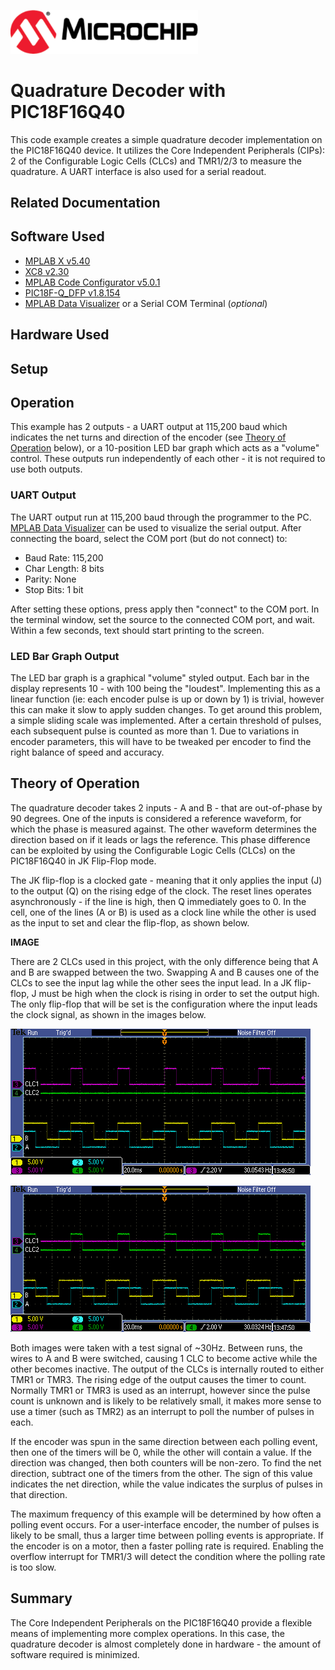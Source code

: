 <a href="https://www.microchip.com" rel="nofollow"><img src="images/microchip.png" alt="MCHP" width="300"/></a>
# Quadrature Decoder with PIC18F16Q40

This code example creates a simple quadrature decoder implementation on the PIC18F16Q40 device. It utilizes the Core Independent Peripherals (CIPs): 2 of the Configurable Logic Cells (CLCs) and TMR1/2/3 to measure the quadrature. A UART interface is also used for a serial readout.

## Related Documentation

## Software Used

* [MPLAB X v5.40](https://www.microchip.com/mplab/mplab-x-ide)
* [XC8 v2.30](https://www.microchip.com/en-us/development-tools-tools-and-software/mplab-xc-compilers)
* [MPLAB Code Configurator v5.0.1](https://www.microchip.com/mplab/mplab-code-configurator)
* [PIC18F-Q_DFP v1.8.154](https://packs.download.microchip.com/)
* [MPLAB Data Visualizer](https://www.microchip.com/mplab/mplab-data-visualizer) or a Serial COM Terminal (*optional*)


## Hardware Used



## Setup



## Operation

This example has 2 outputs - a UART output at 115,200 baud which indicates the net turns and direction of the encoder (see [Theory of Operation](#theory-of-operation) below), or a 10-position LED bar graph which acts as a "volume" control. These outputs run independently of each other - it is not required to use both outputs.

### UART Output

The UART output run at 115,200 baud through the programmer to the PC. [MPLAB Data Visualizer](https://www.microchip.com/mplab/mplab-data-visualizer) can be used to visualize the serial output. After connecting the board, select the COM port (but do not connect) to:

* Baud Rate: 115,200
* Char Length: 8 bits
* Parity: None
* Stop Bits: 1 bit

After setting these options, press apply then "connect" to the COM port. In the terminal window, set the source to the connected COM port, and wait. Within a few seconds, text should start printing to the screen.

### LED Bar Graph Output

The LED bar graph is a graphical "volume" styled output. Each bar in the display represents 10 - with 100 being the "loudest". Implementing this as a linear function (ie: each encoder pulse is up or down by 1) is trivial, however this can make it slow to apply sudden changes. To get around this problem, a simple sliding scale was implemented. After a certain threshold of pulses, each subsequent pulse is counted as more than 1. Due to variations in encoder parameters, this will have to be tweaked per encoder to find the right balance of speed and accuracy.

## Theory of Operation

The quadrature decoder takes 2 inputs - A and B - that are out-of-phase by 90 degrees. One of the inputs is considered a reference waveform, for which the phase is measured against. The other waveform determines the direction based on if it leads or lags the reference. This phase difference can be exploited by using the Configurable Logic Cells (CLCs) on the PIC18F16Q40 in JK Flip-Flop mode.

The JK flip-flop is a clocked gate - meaning that it only applies the input (J) to the output (Q) on the rising edge of the clock. The reset lines operates asynchronously - if the line is high, then Q immediately goes to 0. In the cell, one of the lines (A or B) is used as a clock line while the other is used as the input to set and clear the flip-flop, as shown below.

**IMAGE**

There are 2 CLCs used in this project, with the only difference being that A and B are swapped between the two. Swapping A and B causes one of the CLCs to see the input lag while the other sees the input lead. In a JK flip-flop, J must be high when the clock is rising in order to set the output high. The only flip-flop that will be set is the configuration where the input leads the clock signal, as shown in the images below.

![Waveform 1](./images/waveform1.PNG)

![Waveform 2](./images/waveform2.PNG)

Both images were taken with a test signal of ~30Hz. Between runs, the wires to A and B were switched, causing 1 CLC to become active while the other becomes inactive. The output of the CLCs is internally routed to either TMR1 or TMR3. The rising edge of the output causes the timer to count. Normally TMR1 or TMR3 is used as an interrupt, however since the pulse count is unknown and is likely to be relatively small, it makes more sense to use a timer (such as TMR2) as an interrupt to poll the number of pulses in each.

If the encoder was spun in the same direction between each polling event, then one of the timers will be 0, while the other will contain a value. If the direction was changed, then both counters will be non-zero. To find the net direction, subtract one of the timers from the other. The sign of this value indicates the net direction, while the value indicates the surplus of pulses in that direction.

The maximum frequency of this example will be determined by how often a polling event occurs. For a user-interface encoder, the number of pulses is likely to be small, thus a larger time between polling events is appropriate. If the encoder is on a motor, then a faster polling rate is required. Enabling the overflow interrupt for TMR1/3 will detect the condition where the polling rate is too slow.

## Summary
The Core Independent Peripherals on the PIC18F16Q40 provide a flexible means of implementing more complex operations. In this case, the quadrature decoder is almost completely done in hardware - the amount of software required is minimized.
